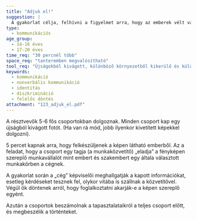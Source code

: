```yaml
---
title: "Adjuk el!"
suggestion: | 
  A gyakorlat célja, felhívni a figyelmet arra, hogy az emberek vélt vagy valós tulajdonságainak megítélésében a sablonok, a sztereotípiák milyen nagy szerepet játszanak. Valóban sablonokban, sztereotípiákban gondolkodunk? Minek alapján ítéltük meg például a fotón látható, ismeretlen embert? Hogyan befolyásolnak bennünket az előítéleteink a munkahelyünkön/az iskolában? Hogyan befolyásol ez másokat velünk kapcsolatban? A képen látható emberekről az újság alapján rendelkezésre állnak konkrét tények, körülmények. Célszerű megvitatni, ütköztetni az elhangzott véleményeket  és a valóságot.
type:
  - kommunikációs
age_group:
  - 14-16 éves
  - 17-20 éves
time_req: "30 percnél több"
space_req: "tanteremben megvalósítható"
tool_req: "Újságokból kivágott, különböző környezetből kikerülő és különböző, de nem egyértelműen megállapítható foglalkozású, eltérő nemzetiségű (ismeretlen) embereket ábrázoló képek, esetleg projektor a képek kivetítéséhez"
keywords: 
  - kommunikáció
  - nonverbális kommunikáció
  - identitás
  - diszkrimináció
  - felelős döntés
attachment: "123_adjuk_el.pdf"
---
```


A résztvevők 5-6 fős csoportokban dolgoznak. Minden csoport kap egy újságból kivágott fotót. (Ha van rá mód, jobb ilyenkor kivetített képekkel dolgozni).

5 percet kapnak arra, hogy felkészüljenek a képen látható emberből. Az a feladat, hogy a csoport egy tagja (a munkaközvetítő) „eladja” a fényképen szereplő munkavállalót mint embert és szakembert egy általa választott munkakörben a cégnek.

A gyakorlat során a „cég” képviselői meghallgatják a kapott információkat, esetleg kérdéseket tesznek fel, olykor vitába is szállnak a közvetítővel. Végül ők döntenek arról, hogy foglalkoztatni akarják-e a képen szereplő egyént.

Azután a csoportok beszámolnak a tapasztalataikról a teljes csoport előtt, és megbeszélik a történteket.
  
  
